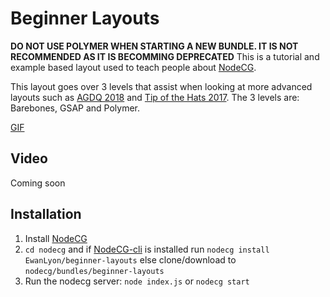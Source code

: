 # Beginner Layouts
**DO NOT USE POLYMER WHEN STARTING A NEW BUNDLE. IT IS NOT RECOMMENDED AS IT IS BECOMMING DEPRECATED**
This is a tutorial and example based layout used to teach people about [NodeCG](http://github.com/nodecg/nodecg).

This layout goes over 3 levels that assist when looking at more advanced layouts such as [AGDQ 2018](https://github.com/GamesDoneQuick/agdq18-layouts) and [Tip of the Hats 2017](https://github.com/TipoftheHats/toth5-overlay).
The 3 levels are: Barebones, GSAP and Polymer.

[GIF](https://gfycat.com/EnviousNastyAfricanaugurbuzzard)

## Video

Coming soon

## Installation

1. Install [NodeCG](https://github.com/nodecg/nodecg)
2. `cd nodecg` and if [NodeCG-cli](https://github.com/nodecg/nodecg-cli) is installed run `nodecg install EwanLyon/beginner-layouts` else clone/download to `nodecg/bundles/beginner-layouts`
3. Run the nodecg server: `node index.js` or `nodecg start`
